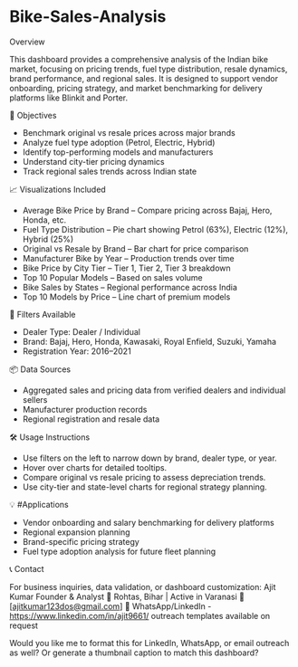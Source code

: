 # Bike-Sales-Analysis

Overview

This dashboard provides a comprehensive analysis of the Indian bike market, focusing on pricing trends, fuel type distribution, resale dynamics, brand performance, and regional sales. It is designed to support vendor onboarding, pricing strategy, and market benchmarking for delivery platforms like Blinkit and Porter.

🎯 Objectives

- Benchmark original vs resale prices across major brands
- Analyze fuel type adoption (Petrol, Electric, Hybrid)
- Identify top-performing models and manufacturers
- Understand city-tier pricing dynamics
- Track regional sales trends across Indian state

📈 Visualizations Included

- Average Bike Price by Brand – Compare pricing across Bajaj, Hero, Honda, etc.
- Fuel Type Distribution – Pie chart showing Petrol (63%), Electric (12%), Hybrid (25%)
- Original vs Resale by Brand – Bar chart for price comparison
- Manufacturer Bike by Year – Production trends over time
- Bike Price by City Tier – Tier 1, Tier 2, Tier 3 breakdown
- Top 10 Popular Models – Based on sales volume
- Bike Sales by States – Regional performance across India
- Top 10 Models by Price – Line chart of premium models

🧰 Filters Available

- Dealer Type: Dealer / Individual
- Brand: Bajaj, Hero, Honda, Kawasaki, Royal Enfield, Suzuki, Yamaha
- Registration Year: 2016–2021

📦 Data Sources

- Aggregated sales and pricing data from verified dealers and individual sellers
- Manufacturer production records
- Regional registration and resale data

🛠️ Usage Instructions

- Use filters on the left to narrow down by brand, dealer type, or year.
- Hover over charts for detailed tooltips.
- Compare original vs resale pricing to assess depreciation trends.
- Use city-tier and state-level charts for regional strategy planning.

💡 #Applications

- Vendor onboarding and salary benchmarking for delivery platforms
- Regional expansion planning
- Brand-specific pricing strategy
- Fuel type adoption analysis for future fleet planning

📞 Contact

For business inquiries, data validation, or dashboard customization: Ajit Kumar
Founder & Analyst
📍 Rohtas, Bihar | Active in Varanasi
📧 [ajitkumar123dos@gmail.com]
📱 WhatsApp/LinkedIn - https://www.linkedin.com/in/ajit9661/ outreach templates available on request

Would you like me to format this for LinkedIn, WhatsApp, or email outreach as well? Or generate a thumbnail caption to match this dashboard?
